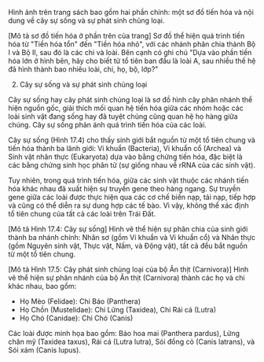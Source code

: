 Hình ảnh trên trang sách bao gồm hai phần chính: một sơ đồ tiến hóa và nội dung về cây sự sống và sự phát sinh chủng loại.

[Mô tả sơ đồ tiến hóa ở phần trên của trang]
Sơ đồ thể hiện quá trình tiến hóa từ "Tiền hóa tổn" đến "Tiền hóa nhỏ", với các nhánh phân chia thành Bộ I và Bộ II, sau đó là các chi và loài. Bên cạnh có ghi chú "Dựa vào phần tiến hóa lớn ở hình bên, hãy cho biết từ tổ tiên ban đầu là loài A, sau nhiều thế hệ đã hình thành bao nhiêu loài, chi, họ, bộ, lớp?"

2. Cây sự sống và sự phát sinh chủng loại

Cây sự sống hay cây phát sinh chủng loại là sơ đồ hình cây phân nhánh thể hiện nguồn gốc, giải thích mối quan hệ tiến hóa giữa các nhóm hoặc các loài sinh vật đang sống hay đã tuyệt chủng cũng quan hệ họ hàng giữa chúng. Cây sự sống phản ánh quá trình tiến hóa của các loài.

Cây sự sống (Hình 17.4) cho thấy sinh giới bắt nguồn từ một tổ tiên chung và tiến hóa thành ba lãnh giới: Vi khuẩn (Bacteria), Vi khuẩn cổ (Archea) và Sinh vật nhân thực (Eukaryota) dựa vào bằng chứng tiến hóa, đặc biệt là các bằng chứng sinh học phân tử (sự giống nhau về rRNA của các sinh vật).

Tuy nhiên, trong quá trình tiến hóa, giữa các sinh vật thuộc các nhánh tiến hóa khác nhau đã xuất hiện sự truyền gene theo hàng ngang. Sự truyền gene giữa các loài được thực hiện qua các cơ chế biến nạp, tải nạp, tiếp hợp và cũng có thể diễn ra sự dung hợp các tế bào. Vì vậy, không thể xác định tổ tiên chung của tất cả các loài trên Trái Đất.

[Mô tả Hình 17.4: Cây sự sống]
Hình vẽ thể hiện sự phân chia của sinh giới thành ba nhánh chính: Nhân sơ (gồm Vi khuẩn và Vi khuẩn cổ) và Nhân thực (gồm Nguyên sinh vật, Thực vật, Nấm, và Động vật), tất cả đều bắt nguồn từ một tổ tiên chung.

[Mô tả Hình 17.5: Cây phát sinh chủng loại của bộ Ăn thịt (Carnivora)]
Hình vẽ thể hiện sự phân nhánh của bộ Ăn thịt (Carnivora) thành các họ và chi khác nhau, bao gồm:
- Họ Mèo (Felidae): Chi Báo (Panthera)
- Họ Chồn (Mustelidae): Chi Lửng (Taxidea), Chi Rái cá (Lutra)
- Họ Chó (Canidae): Chi Chó (Canis)

Các loài được minh họa bao gồm: Báo hoa mai (Panthera pardus), Lửng chân mỹ (Taxidea taxus), Rái cá (Lutra lutra), Sói đồng cỏ (Canis latrans), và Sói xám (Canis lupus).